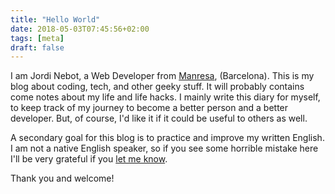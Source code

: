 ```yaml
---
title: "Hello World"
date: 2018-05-03T07:45:56+02:00
tags: [meta]
draft: false
---
```

I am Jordi Nebot, a Web Developer from [Manresa](https://en.wikipedia.org/wiki/Manresa), (Barcelona). This is my blog about coding, tech, and other geeky stuff. It will probably contains come notes about my life and life hacks. I mainly write this diary for myself, to keep track of my
journey to become a better person and a better developer. But, of course, I'd like it if it could be useful to others as well.

A secondary goal for this blog is to practice and improve my written English. I am not a native English speaker, so if
you see some horrible mistake here I'll be very grateful if you [let me know](https://github.com/jordinebot/jordinebot.me/labels/spelling%20mistake).

Thank you and welcome!
